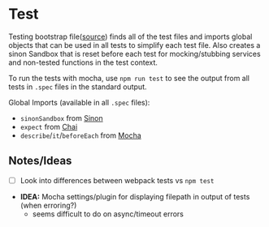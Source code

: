 # Test

Testing bootstrap file([source](https://github.com/devlinjunker/template.node.hapi/blob/master/test/test.bootstrap.js))
finds all of the test files and imports global objects that can be used in all tests to simplify each test
file. Also creates a sinon Sandbox that is reset before each test for mocking/stubbing services and non-tested
functions in the test context.

To run the tests with mocha, use `npm run test` to see the output from all tests in `.spec` files in the
standard output.


Global Imports (available in all `.spec` files):
 - `sinonSandbox` from [Sinon](https://sinonjs.org/)
 - `expect` from [Chai](https://www.chaijs.com/)
 - `describe`/`it`/`beforeEach` from [Mocha](https://mochajs.org/)


## Notes/Ideas
  - [ ] Look into differences between webpack tests vs `npm test`
  - **IDEA:** Mocha settings/plugin for displaying filepath in output of tests (when erroring?)
    - seems difficult to do on async/timeout errors
